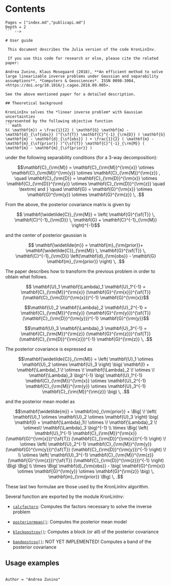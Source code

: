 
# Contents

```@contents
Pages = ["index.md","publicapi.md"]
Depth = 2
``` -->

# User guide

 This document describes the Julia version of the code KronLinInv.
 
 If you use this code for research or else, please cite the related paper: 

Andrea Zunino, Klaus Mosegaard (2018), **An efficient method to solve large linearizable inverse problems under Gaussian and separability assumptions**, *Computers & Geosciences*. ISSN 0098-3004, <https://doi.org/10.1016/j.cageo.2018.09.005>.

See the above mentioned paper for a detailed description.

## Theoretical background

KronLinInv solves the *linear inverse problem* with Gaussian uncertainties
represented by the following objective function
```math
S( \mathbf{m}) = \frac{1}{2} ( \mathbf{G} \mathbf{m} - \mathbf{d}_{\sf{obs}} )^{\sf{T}} \mathbf{C}^{-1}_{\rm{D}} ( \mathbf{G} \mathbf{m} - \mathbf{d}_{\sf{obs}} ) + \frac{1}{2} ( \mathbf{m} - \mathbf{m}_{\sf{prior}} )^{\sf{T}} \mathbf{C}^{-1}_{\rm{M}} ( \mathbf{m} - \mathbf{m}_{\sf{prior}} )
```
under the following separability conditions (for a 3-way decomposition):
```math
\mathbf{C}_{\rm{M}} = \mathbf{C}_{\rm{M}}^{\rm{x}} \otimes 
\mathbf{C}_{\rm{M}}^{\rm{y}} \otimes \mathbf{C}_{\rm{M}}^{\rm{z}} 
, \quad
\mathbf{C}_{\rm{D}} = \mathbf{C}_{\rm{D}}^{\rm{x}} \otimes 
\mathbf{C}_{\rm{D}}^{\rm{y}} \otimes \mathbf{C}_{\rm{D}}^{\rm{z}} 

\quad \textrm{ and } \quad

\mathbf{G} = \mathbf{G}^{\rm{x}} \otimes \mathbf{G}^{\rm{y}} \otimes \mathbf{G}^{\rm{z}} \, .
```

From the above, the posterior covariance matrix is given by 
```math 
 \mathbf{\widetilde{C}}_{\rm{M}} =  \left( \mathbf{G}^{\sf{T}} \,
\mathbf{C}^{-1}_{\rm{D}} \, \mathbf{G} + \mathbf{C}^{-1}_{\rm{M}} \right)^{-1}
```
  and the center of posterior gaussian is 
```math
 \mathbf{\widetilde{m}}  
 = \mathbf{m}_{\rm{prior}}+ \mathbf{\widetilde{C}}_{\rm{M}} \, \mathbf{G}^{\sf{T}} \, \mathbf{C}^{-1}_{\rm{D}} \left(\mathbf{d}_{\rm{obs}} - \mathbf{G} \mathbf{m}_{\rm{prior}} \right) \, .
```

The paper describes how to transform the previous problem in order to obtain what follows.

```math
 \mathbf{U}_1 \mathbf{\Lambda}_1  \mathbf{U}_1^{-1}  
 = \mathbf{C}_{\rm{M}}^{\rm{x}} (\mathbf{G}^{\rm{x}})^{\sf{T}}
(\mathbf{C}_{\rm{D}}^{\rm{x}})^{-1} \mathbf{G}^{\rm{x}}
```

```math
\mathbf{U}_2 \mathbf{\Lambda}_2  \mathbf{U}_2^{-1}
=  \mathbf{C}_{\rm{M}}^{\rm{y}} (\mathbf{G}^{\rm{y}})^{\sf{T}}
(\mathbf{C}_{\rm{D}}^{\rm{y}})^{-1} \mathbf{G}^{\rm{y}}
```

```math
\mathbf{U}_3 \mathbf{\Lambda}_3  \mathbf{U}_3^{-1}
= \mathbf{C}_{\rm{M}}^{\rm{z}} (\mathbf{G}^{\rm{z}})^{\sf{T}}
(\mathbf{C}_{\rm{D}}^{\rm{z}})^{-1} \mathbf{G}^{\rm{z}}  \, .
```

The posterior covariance is expressed as

```math 
\mathbf{\widetilde{C}}_{\rm{M}} = 
\left(  
\mathbf{U}_1 \otimes \mathbf{U}_2 \otimes \mathbf{U}_3 
\right)
 \big( 
\mathbf{I} + \mathbf{\Lambda}_1 \! \otimes \! \mathbf{\Lambda}_2 \! \otimes \! \mathbf{\Lambda}_3 
\big)^{-1} 
\big( 
\mathbf{U}_1^{-1}  \mathbf{C}_{\rm{M}}^{\rm{x}} \otimes 
\mathbf{U}_2^{-1} \mathbf{C}_{\rm{M}}^{\rm{y}} \otimes 
\mathbf{U}_3^{-1} \mathbf{C}_{\rm{M}}^{\rm{z}} 
\big) \, .
```
and the posterior mean model as
```math 
\mathbf{\widetilde{m}} =  
 \mathbf{m}_{\rm{prior}} +  
 \Big[ \!
 \left(  
\mathbf{U}_1 \otimes \mathbf{U}_2 \otimes \mathbf{U}_3 
\right)
 \big( 
\mathbf{I} + \mathbf{\Lambda}_1\!  \otimes \! \mathbf{\Lambda}_2 \!  \otimes\!  \mathbf{\Lambda}_3 
\big)^{-1} \\ 
\times \Big( 
\left( \mathbf{U}_1^{-1}  \mathbf{C}_{\rm{M}}^{\rm{x}} (\mathbf{G}^{\rm{x}})^{\sf{T}} (\mathbf{C}_{\rm{D}}^{\rm{x}})^{-1} \right) \!    \otimes 
\left( \mathbf{U}_2^{-1} \mathbf{C}_{\rm{M}}^{\rm{y}}  (\mathbf{G}^{\rm{y}})^{\sf{T}} (\mathbf{C}_{\rm{D}}^{\rm{y}})^{-1}  \right)   \!   
\\ 
\otimes  \left( \mathbf{U}_3^{-1} \mathbf{C}_{\rm{M}}^{\rm{z}} (\mathbf{G}^{\rm{z}})^{\sf{T}} (\mathbf{C}_{\rm{D}}^{\rm{z}})^{-1} \right)
\Big)
\Big] \\
\times \Big( \mathbf{d}_{\rm{obs}} - \big( \mathbf{G}^{\rm{x}} \otimes \mathbf{G}^{\rm{y}} \otimes \mathbf{G}^{\rm{z}} \big) \, \mathbf{m}_{\rm{prior}} \Big) \, .
```
These last two formulae are those used by the KronLinInv algorithm.

Several function are exported by the module KronLinInv:

- [`calcfactors`](@ref): Computes the factors necessary to solve the inverse problem

- [`posteriormean()`](@ref): Computes the posterior mean model

- [`blockpostcov()`](@ref): Computes a block (or all) of the posterior covariance

- [`bandpostcov()`](@ref): NOT YET IMPLEMENTED! Computes a band of the posterior covariance



## Usage examples


```@example full

```

```@meta
Author = "Andrea Zunino"
```
